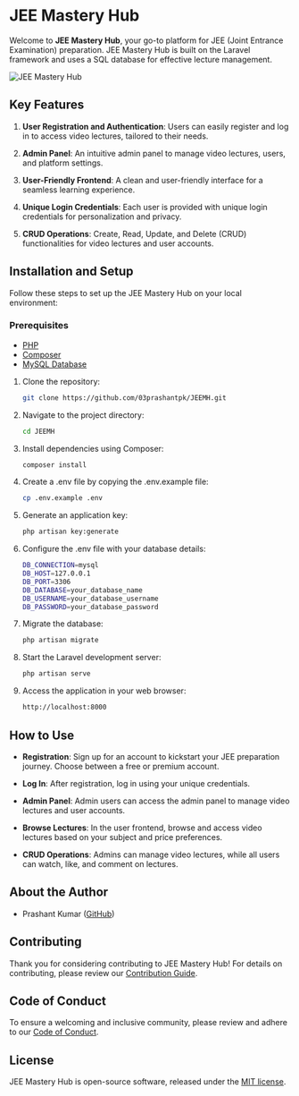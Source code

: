# JEE Mastery Hub

Welcome to **JEE Mastery Hub**, your go-to platform for JEE (Joint Entrance Examination) preparation. JEE Mastery Hub is built on the Laravel framework and uses a SQL database for effective lecture management.

![JEE Mastery Hub](https://raw.githubusercontent.com/03prashantpk/JEEMH/main/public/images/jee-main-logo.png)

## Key Features

1. **User Registration and Authentication**: Users can easily register and log in to access video lectures, tailored to their needs.

2. **Admin Panel**: An intuitive admin panel to manage video lectures, users, and platform settings.

3. **User-Friendly Frontend**: A clean and user-friendly interface for a seamless learning experience.

4. **Unique Login Credentials**: Each user is provided with unique login credentials for personalization and privacy.

5. **CRUD Operations**: Create, Read, Update, and Delete (CRUD) functionalities for video lectures and user accounts.

## Installation and Setup

Follow these steps to set up the JEE Mastery Hub on your local environment:

### Prerequisites

- [PHP](https://www.php.net/downloads)
- [Composer](https://getcomposer.org/)
- [MySQL Database](https://www.mysql.com/)

1. Clone the repository:

   ```bash
   git clone https://github.com/03prashantpk/JEEMH.git

2. Navigate to the project directory:

    ```bash 
    cd JEEMH

3. Install dependencies using Composer:

    ```bash
    composer install

4. Create a .env file by copying the .env.example file:

    ```bash
    cp .env.example .env

5. Generate an application key:

    ```bash
    php artisan key:generate

6. Configure the .env file with your database details:

    ```bash
    DB_CONNECTION=mysql
    DB_HOST=127.0.0.1
    DB_PORT=3306
    DB_DATABASE=your_database_name
    DB_USERNAME=your_database_username
    DB_PASSWORD=your_database_password

7. Migrate the database:

    ```bash
    php artisan migrate

8. Start the Laravel development server:

    ```bash
    php artisan serve

9. Access the application in your web browser:

    ```bash
    http://localhost:8000


## How to Use

- **Registration**: Sign up for an account to kickstart your JEE preparation journey. Choose between a free or premium account.

- **Log In**: After registration, log in using your unique credentials.

- **Admin Panel**: Admin users can access the admin panel to manage video lectures and user accounts.

- **Browse Lectures**: In the user frontend, browse and access video lectures based on your subject and price preferences.

- **CRUD Operations**: Admins can manage video lectures, while all users can watch, like, and comment on lectures.

## About the Author

- Prashant Kumar ([GitHub](https://github.com/03prashantpk))

## Contributing

Thank you for considering contributing to JEE Mastery Hub! For details on contributing, please review our [Contribution Guide](https://laravel.com/docs/contributions).

## Code of Conduct

To ensure a welcoming and inclusive community, please review and adhere to our [Code of Conduct](https://laravel.com/docs/contributions#code-of-conduct).


## License

JEE Mastery Hub is open-source software, released under the [MIT license](https://opensource.org/licenses/MIT).
